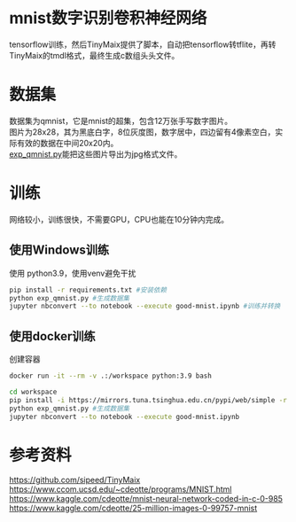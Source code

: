 # mnist数字识别卷积神经网络
tensorflow训练，然后TinyMaix提供了脚本，自动把tensorflow转tflite，再转TinyMaix的tmdl格式，最终生成c数组头头文件。
# 数据集
数据集为qmnist，它是mnist的超集，包含12万张手写数字图片。  
图片为28x28，其为黑底白字，8位灰度图，数字居中，四边留有4像素空白，实际有效的数据在中间20x20内。  
[exp_qmnist.py](exp_qmnist.py)能把这些图片导出为jpg格式文件。
# 训练
网络较小，训练很快，不需要GPU，CPU也能在10分钟内完成。
## 使用Windows训练
使用 python3.9，使用venv避免干扰
```bash
pip install -r requirements.txt #安装依赖
python exp_qmnist.py #生成数据集
jupyter nbconvert --to notebook --execute good-mnist.ipynb #训练并转换
```
## 使用docker训练
创建容器
```bash
docker run -it --rm -v .:/workspace python:3.9 bash
```

```bash
cd workspace
pip install -i https://mirrors.tuna.tsinghua.edu.cn/pypi/web/simple -r requirements.txt
python exp_qmnist.py #生成数据集
jupyter nbconvert --to notebook --execute good-mnist.ipynb
```
# 参考资料
https://github.com/sipeed/TinyMaix
https://www.ccom.ucsd.edu/~cdeotte/programs/MNIST.html
https://www.kaggle.com/cdeotte/mnist-neural-network-coded-in-c-0-985
https://www.kaggle.com/cdeotte/25-million-images-0-99757-mnist

